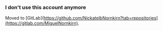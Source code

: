 ### I don't use this account anymore

Moved to [GitLab](https://github.com/NickatelbNornkirn?tab=repositories](https://gitlab.com/MiguelNornkirn).
